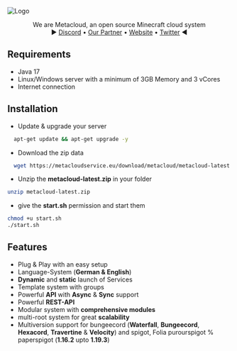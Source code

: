
![Logo](https://i.ibb.co/0XX0JTh/banner.png)



<p>
  <p align="center">
   We are Metacloud, an open source Minecraft cloud system
    <br>
    ► <a href="https://discord.com/invite/4kKEcaP9WC">Discord</a>
    •
    <a href="https://invis-cloud.de">Our Partner</a>
    •
    <a href="https://metacloudservice.eu">Website</a>
    •
    <a href="https://twitter.com/@TheMetaCloud">Twitter</a>
     ◄
  </p>
</p>

## Requirements

* Java 17
 * Linux/Windows server with a minimum of 3GB Memory and 3 vCores
 * Internet connection

## Installation

+ Update & upgrade your server
```bash
  apt-get update && apt-get upgrade -y
```
+ Download the zip data
```bash
  wget https://metacloudservice.eu/download/metacloud/metacloud-latest.zip
```
 + Unzip the **metacloud-latest.zip** in your folder
```bash
unzip metacloud-latest.zip
```
 + give the **start.sh** permission and start them
```bash
chmod +u start.sh
./start.sh
```
    

## Features

- Plug & Play with an easy setup
- Language-System (**German & English**)
- **Dynamic** and **static** launch of Services
- Template system with groups
- Powerful **API** with **Async** & **Sync** support
- Powerful **REST-API**
- Modular system with **comprehensive modules**
- multi-root system for great **scalability**
- Multiversion support for bungeecord (**Waterfall**, **Bungeecord**, **Hexacord**, **Travertine** & **Velocity**) and spigot, Folia purourspigot % paperspigot (**1.16.2** upto **1.19.3**)

